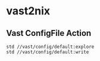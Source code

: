 # vast2nix


## Vast ConfigFile Action

``` 
std //vast/config/default:explore
std //vast/config/default:write
```


